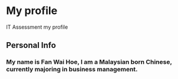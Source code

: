 <html>
<body>
<h1>My profile</h1>
 IT Assessment my profile

<h2> Personal Info</h2>
  <h3> My name is Fan Wai Hoe, I am a Malaysian born Chinese, currently majoring in business management.</h3>
  </body>
  <html>
  
